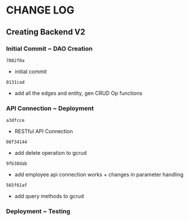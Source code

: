 # CHANGE LOG

## Creating Backend V2

### Initial Commit ~ DAO Creation

`7082f0a`

- initial commit

`0131cad`

- add all the edges and entity, gen CRUD Op functions


### API Connection ~ Deployment

`a3dfcce`

- RESTful API Connection

`08f34144`

- add delete operation to gcrud

`9fb38dab`

- add employee api connection works + changes in parameter handling

`565f61af`

- add query methods to gcrud

### Deployment ~ Testing
